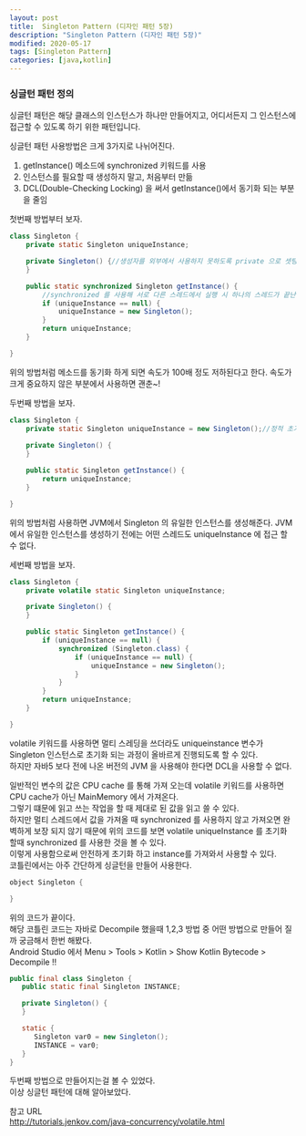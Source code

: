 ```yaml
---
layout: post
title:  Singleton Pattern (디자인 패턴 5장)
description: "Singleton Pattern (디자인 패턴 5장)"
modified: 2020-05-17
tags: [Singleton Pattern]
categories: [java,kotlin]
---
```


### 싱글턴 패턴 정의
싱글턴 패턴은 해당 클래스의 인스턴스가 하나만 만들어지고, 어디서든지 그 인스턴스에 접근할 수 있도록 하기 위한 패턴입니다.

싱글턴 패턴 사용방법은 크게 3가지로 나뉘어진다.

1. getInstance() 메소드에 synchronized 키워드를 사용
2. 인스턴스를 필요할 때 생성하지 말고, 처음부터 만듦
3. DCL(Double-Checking Locking) 을 써서 getInstance()에서 동기화 되는 부분을 줄임

첫번째 방법부터 보자.
```java
class Singleton {
    private static Singleton uniqueInstance;

    private Singleton() {//생성자를 외부에서 사용하지 못하도록 private 으로 셋팅
    }

    public static synchronized Singleton getInstance() {
        //synchronized 를 사용해 서로 다른 스레드에서 실행 시 하나의 스레드가 끝난 뒤 다른 스레드가 접근 가능
        if (uniqueInstance == null) {
            uniqueInstance = new Singleton();
        }
        return uniqueInstance;
    }

}
```
위의 방법처럼 메소드를 동기화 하게 되면 속도가 100배 정도 저하된다고 한다.
속도가 크게 중요하지 않은 부분에서 사용하면 괜춘~!

두번째 방법을 보자.
```java
class Singleton {
    private static Singleton uniqueInstance = new Singleton();//정적 초기화 부분에서 생성
    
    private Singleton() {
    }

    public static Singleton getInstance() {
        return uniqueInstance;
    }

}
```
위의 방법처럼 사용하면 JVM에서 Singleton 의 유일한 인스턴스를 생성해준다.
JVM에서 유일한 인스턴스를 생성하기 전에는 어떤 스레드도 uniqueInstance 에 접근 할 수 없다.

세번째 방법을 보자.
```java
class Singleton {
    private volatile static Singleton uniqueInstance;

    private Singleton() {
    }

    public static Singleton getInstance() {
        if (uniqueInstance == null) {
            synchronized (Singleton.class) {
                if (uniqueInstance == null) {
                    uniqueInstance = new Singleton();
                }
            }
        }
        return uniqueInstance;
    }

}
```
volatile 키워드를 사용하면 멀티 스레딩을 쓰더라도 uniqueinstance 변수가 Singleton 인스턴스로 초기화 되는 과정이 올바르게 진행되도록 할 수 있다.  
하지만 자바5 보다 전에 나온 버전의 JVM 을 사용해야 한다면 DCL을 사용할 수 없다.  

일반적인 변수의 값은 CPU cache 를 통해 가져 오는데 volatile 키워드를 사용하면 CPU cache가 아닌 MainMemory 에서 가져온다.  
그렇기 떄문에 읽고 쓰는 작업을 할 때 제대로 된 값을 읽고 쓸 수 있다.  
하지만 멀티 스레드에서 값을 가져올 때 synchronized 를 사용하지 않고 가져오면 완벽하게 보장 되지 않기 때문에 위의 코드를 보면 volatile uniqueInstance 를 초기화 할때 synchronized 를 사용한 것을 볼 수 있다.  
이렇게 사용함으로써 안전하게 초기화 하고 instance를 가져와서 사용할 수 있다.  
코틀린에서는 아주 간단하게 싱글턴을 만들어 사용한다.  
```java
object Singleton {

}
```
위의 코드가 끝이다.  
해당 코틀린 코드는 자바로 Decompile 했을때 1,2,3 방법 중 어떤 방법으로 만들어 질까 궁금해서 한번 해봤다.  
Android Studio 에서 Menu > Tools > Kotlin > Show Kotlin Bytecode > Decompile !!  

```java
public final class Singleton {
   public static final Singleton INSTANCE;

   private Singleton() {
   }

   static {
      Singleton var0 = new Singleton();
      INSTANCE = var0;
   }
}
```
두번째 방법으로 만들어지는걸 볼 수 있었다.  
이상 싱글턴 패턴에 대해 알아보았다.  

참고 URL  
http://tutorials.jenkov.com/java-concurrency/volatile.html